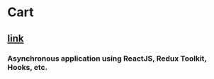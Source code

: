 # Cart 
##  [link](https://unique-salamander-a950a4.netlify.app)

### Asynchronous application using ReactJS, Redux Toolkit, Hooks, etc.

